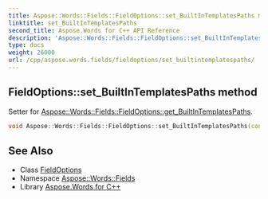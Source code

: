 ```yaml
---
title: Aspose::Words::Fields::FieldOptions::set_BuiltInTemplatesPaths method
linktitle: set_BuiltInTemplatesPaths
second_title: Aspose.Words for C++ API Reference
description: 'Aspose::Words::Fields::FieldOptions::set_BuiltInTemplatesPaths method. Setter for Aspose::Words::Fields::FieldOptions::get_BuiltInTemplatesPaths in C++.'
type: docs
weight: 26000
url: /cpp/aspose.words.fields/fieldoptions/set_builtintemplatespaths/
---
```

## FieldOptions::set_BuiltInTemplatesPaths method


Setter for [Aspose::Words::Fields::FieldOptions::get_BuiltInTemplatesPaths](../get_builtintemplatespaths/).

```cpp
void Aspose::Words::Fields::FieldOptions::set_BuiltInTemplatesPaths(const System::ArrayPtr<System::String> &value)
```

## See Also

* Class [FieldOptions](../)
* Namespace [Aspose::Words::Fields](../../)
* Library [Aspose.Words for C++](../../../)
